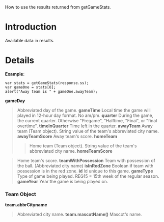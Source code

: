How to use the results returned from getGameStats.

# Introduction #

Available data in results.

# Details #

**Example:**
```
var stats = getGameStats(response.ss);
var gameOne = stats[0];
alert("Away team is " + gameOne.awayTeam);
```

**gameDay**
> Abbreviated day of the game.
**gameTime**
> Local time the game will played in 12-hour day format.  No am/pm.
**quarter**
> During the game, the current quarter. Otherwise "Pregame", "Halftime, "Final", or "final overtime".
**timeInQuarter**
> Time left in the quarter.
**awayTeam**
> Away team (Team object). String value of the team's abbreviated city name.
**awayTeamScore**
> Away team's score.
**homeTeam**
> > Home team (Team object). String value of the team's abbreviated city name.
**homeTeamScore**

> Home team's score.
**teamWithPossession**
> Team with possession of the ball. (Abbreviated city name)
**isInRedZone**
> Boolean if team with possession is in the red zone.
**id**
> Id unique to this game.
**gameType**
> Type of game being played.  REG15 = 15th week of the regular season.
**gameYear**
> Year the game is being played on.

### Team Object ###
**team.abbrCityname**
> Abbreviated city name.
**team.mascotName()**
> Mascot's name.